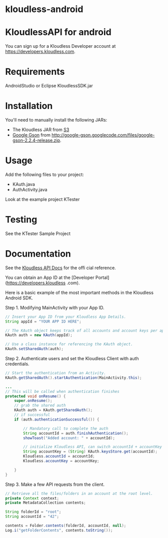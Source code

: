 kloudless-android
==============
# KloudlessAPI for android

You can sign up for a Kloudless Developer account at https://developers.kloudless.com.

Requirements
============
AndroidStudio or Eclipse
KloudlessSDK.jar

Installation
============

You'll need to manually install the following JARs:

* The Kloudless JAR from [S3](https://s3-us-west-2.amazonaws.com/static-assets.kloudless.com/api/KloudlessSDK.jar)
* [Google Gson](http://code.google.com/p/google-gson/) from <http://google-gson.googlecode.com/files/google-gson-2.2.4-release.zip>.

Usage
=====
Add the following files to your project:

* KAuth.java
* AuthActivity.java

Look at the example project KTester

Testing
=======
See the KTester Sample Project


Documentation
=======
See the [Kloudless API Docs](https://developers.kloudless.com/docs) for the offi
cial reference.

You can obtain an App ID at the [Developer Portal](https://developers.kloudless
.com).

Here is a basic example of the most important methods in the Kloudless Android SDK.

Step 1. Modifying MainActivity with your App ID.

```java
// Insert your App ID from your Kloudless App Details.
String appId = "YOUR APP ID HERE";

// The KAuth object keeps track of all accounts and account keys per application.
KAuth auth = new KAuth(appId);

// Use a class instance for referencing the KAuth object.
KAuth.setSharedAuth(auth);
```

Step 2. Authenticate users and set the Kloudless Client with auth credentials.

```java
// Start the authentication from an Activity.
KAuth.getSharedAuth().startAuthentication(MainActivity.this);

...
// This will be called when authentication finishes
protected void onResume() {
    super.onResume();
    // grab the shared auth
    KAuth auth = KAuth.getSharedAuth();
    // if successful
    if (auth.authenticationSuccessful()) {

        // Mandatory call to complete the auth
        String accountId = auth.finishAuthentication();
        showToast("Added account: " + accountId);

        // initialize Kloudless API, can switch accountId + accountKey later
        String accountKey = (String) KAuth.keysStore.get(accountId);
        Kloudless.accountId = accountId;
        Kloudless.accountKey = accountKey;

    }
}
```

Step 3. Make a few API requests from the client.

```java
// Retrieve all the files/folders in an account at the root level.
private Context context;
private MetadataCollection contents;

String folderId = "root";
String accountId = "42";

contents = Folder.contents(folderId, accountId, null);
Log.i("getFolderContents", contents.toString());
```
